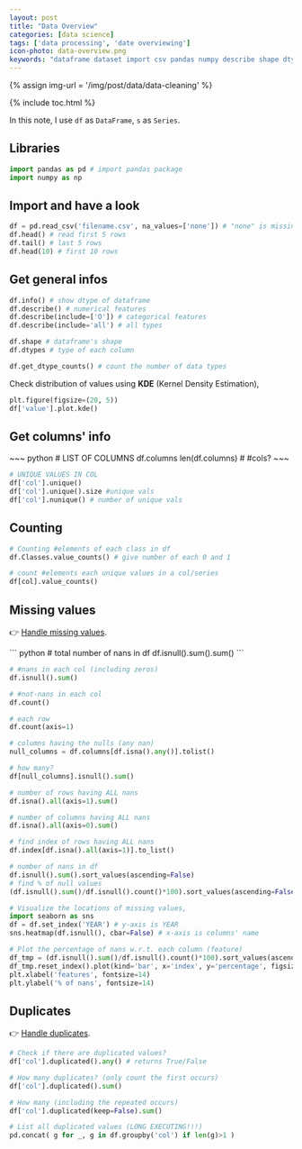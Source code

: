 ```yaml
---
layout: post
title: "Data Overview"
categories: [data science]
tags: ['data processing', 'date overviewing']
icon-photo: data-overview.png
keywords: "dataframe dataset import csv pandas numpy describe shape dtype list of columns counting missing values NaNs null heatmap seaborn check duplicate show all deal handle processing KDE Kernel Density Estimation values distribution bar plot visuzlize visualization null values percentage features"
---
```


{% assign img-url = '/img/post/data/data-cleaning' %}

{% include toc.html %}

In this note, I use `df` as `DataFrame`, `s` as `Series`.

## Libraries

~~~ python
import pandas as pd # import pandas package
import numpy as np
~~~

## Import and have a look

~~~ python
df = pd.read_csv('filename.csv', na_values=['none']) # "none" is missing data
df.head() # read first 5 rows
df.tail() # last 5 rows
df.head(10) # first 10 rows
~~~

## Get general infos

~~~ python
df.info() # show dtype of dataframe
df.describe() # numerical features
df.describe(include=['O']) # categorical features
df.describe(include='all') # all types

df.shape # dataframe's shape
df.dtypes # type of each column

df.get_dtype_counts() # count the number of data types
~~~

Check distribution of values using **KDE** (Kernel Density Estimation),

~~~ python
plt.figure(figsize=(20, 5))
df['value'].plot.kde()
~~~

## Get columns' info

<div class='flex-50' markdown='1'>
~~~ python
# LIST OF COLUMNS
df.columns
len(df.columns) # #cols?
~~~

~~~ python
# UNIQUE VALUES IN COL
df['col'].unique()
df['col'].unique().size #unique vals
df['col'].nunique() # number of unique vals
~~~
</div>

## Counting

~~~ python
# Counting #elements of each class in df
df.Classes.value_counts() # give number of each 0 and 1
~~~

``` python
# count #elements each unique values in a col/series
df[col].value_counts()
```

## Missing values

👉 [Handle missing values](/data-preprocessing-cleaning#deal-with-missing-values-nan).

<div class='flex-50' markdown='1'>
``` python
# total number of nans in df
df.isnull().sum().sum()
```

~~~ python
# #nans in each col (including zeros)
df.isnull().sum()
~~~

``` python
# #not-nans in each col
df.count()

# each row
df.count(axis=1)
```

~~~ python
# columns having the nulls (any nan)
null_columns = df.columns[df.isna().any()].tolist()

# how many?
df[null_columns].isnull().sum()
~~~

~~~ python
# number of rows having ALL nans
df.isna().all(axis=1).sum()
~~~

~~~ python
# number of columns having ALL nans
df.isna().all(axis=0).sum()
~~~

~~~ python
# find index of rows having ALL nans
df.index[df.isna().all(axis=1)].to_list()
~~~
</div>

~~~ python
# number of nans in df
df.isnull().sum().sort_values(ascending=False)
# find % of null values
(df.isnull().sum()/df.isnull().count()*100).sort_values(ascending=False)
~~~

~~~ python
# Visualize the locations of missing values,
import seaborn as sns
df = df.set_index('YEAR') # y-axis is YEAR
sns.heatmap(df.isnull(), cbar=False) # x-axis is columns' name
~~~

``` python
# Plot the percentage of nans w.r.t. each column (feature)
df_tmp = (df.isnull().sum()/df.isnull().count()*100).sort_values(ascending=False).to_frame(name='percentage')
df_tmp.reset_index().plot(kind='bar', x='index', y='percentage', figsize=(20,5))
plt.xlabel('features', fontsize=14)
plt.ylabel('% of nans', fontsize=14)
```

## Duplicates

👉 [Handle duplicates](/data-preprocessing-cleaning#drop-duplicates).

~~~ python
# Check if there are duplicated values?
df['col'].duplicated().any() # returns True/False
~~~

~~~ python
# How many duplicates? (only count the first occurs)
df['col'].duplicated().sum()
~~~

~~~ python
# How many (including the repeated occurs)
df['col'].duplicated(keep=False).sum()
~~~

~~~ python
# List all duplicated values (LONG EXECUTING!!!)
pd.concat( g for _, g in df.groupby('col') if len(g)>1 )
~~~



